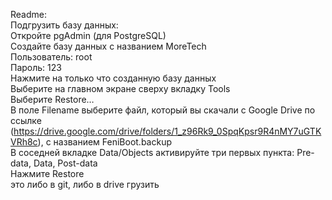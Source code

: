 Readme:
<br/>
Подгрузить базу данных:
<br/>
Откройте pgAdmin (для PostgreSQL)
<br/>
Создайте базу данных с названием MoreTech
<br/>
Пользователь: root
<br/>
Пароль: 123
<br/>
Нажмите на только что созданную базу данных
<br/>
Выберите на главном экране сверху вкладку Tools
<br/>
Выберите Restore…
<br/>
В поле Filename выберите файл, который вы скачали с Google Drive по ссылке (https://drive.google.com/drive/folders/1_z96Rk9_0SpqKpsr9R4nMY7uGTKVRh8c), с названием FeniBoot.backup
<br/>
В соседней вкладке Data/Objects активируйте три первых пункта: Pre-data, Data, Post-data
<br/>
Нажмите Restore
<br/>
это либо в git, либо в drive грузить
